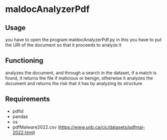 # maldocAnalyzerPdf

## Usage

you have to open the program maldocAnalyzerPdf.py in this you have to put the URI of the document so that it proceeds to analyze it

## Functioning

analyzes the document, and through a search in the dataset, if a match is found, it returns the file if malicious or benign, otherwise it analyzes the document and returns the risk that it has by analyzing its structure 

## Requirements
* pdfid
* pandas
* os
* pdfMalware2022.csv (https://www.unb.ca/cic/datasets/pdfmal-2022.html)
